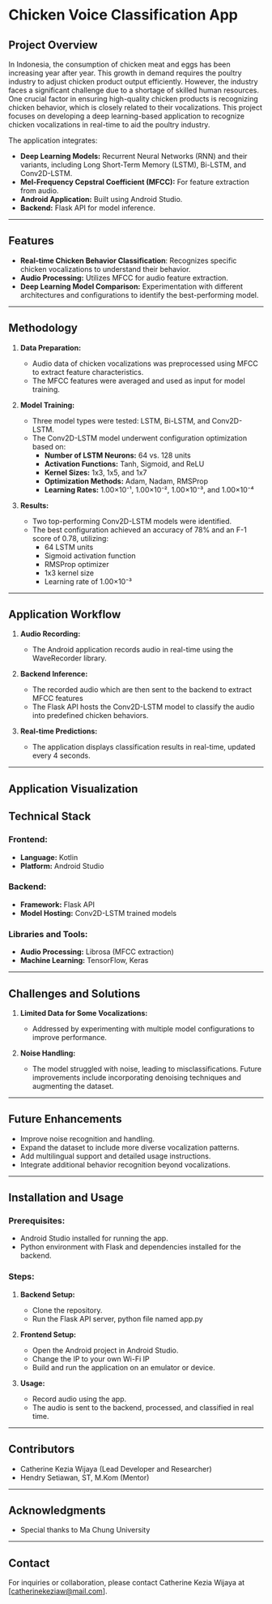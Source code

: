 # Chicken Voice Classification App

## Project Overview
In Indonesia, the consumption of chicken meat and eggs has been increasing year after year. This growth in demand requires the poultry industry to adjust chicken product output efficiently. However, the industry faces a significant challenge due to a shortage of skilled human resources. One crucial factor in ensuring high-quality chicken products is recognizing chicken behavior, which is closely related to their vocalizations. This project focuses on developing a deep learning-based application to recognize chicken vocalizations in real-time to aid the poultry industry.

The application integrates:
- **Deep Learning Models:** Recurrent Neural Networks (RNN) and their variants, including Long Short-Term Memory (LSTM), Bi-LSTM, and Conv2D-LSTM.
- **Mel-Frequency Cepstral Coefficient (MFCC):** For feature extraction from audio.
- **Android Application:** Built using Android Studio.
- **Backend:** Flask API for model inference.

---

## Features
- **Real-time Chicken Behavior Classification**: Recognizes specific chicken vocalizations to understand their behavior.
- **Audio Processing:** Utilizes MFCC for audio feature extraction.
- **Deep Learning Model Comparison:** Experimentation with different architectures and configurations to identify the best-performing model.

---

## Methodology

1. **Data Preparation:**
   - Audio data of chicken vocalizations was preprocessed using MFCC to extract feature characteristics.
   - The MFCC features were averaged and used as input for model training.

2. **Model Training:**
   - Three model types were tested: LSTM, Bi-LSTM, and Conv2D-LSTM.
   - The Conv2D-LSTM model underwent configuration optimization based on:
     - **Number of LSTM Neurons:** 64 vs. 128 units
     - **Activation Functions:** Tanh, Sigmoid, and ReLU
     - **Kernel Sizes:** 1x3, 1x5, and 1x7
     - **Optimization Methods:** Adam, Nadam, RMSProp
     - **Learning Rates:** 1.00×10⁻¹, 1.00×10⁻², 1.00×10⁻³, and 1.00×10⁻⁴

3. **Results:**
   - Two top-performing Conv2D-LSTM models were identified.
   - The best configuration achieved an accuracy of 78% and an F-1 score of 0.78, utilizing:
     - 64 LSTM units
     - Sigmoid activation function
     - RMSProp optimizer
     - 1x3 kernel size
     - Learning rate of 1.00×10⁻³

---

## Application Workflow

1. **Audio Recording:**
   - The Android application records audio in real-time using the WaveRecorder library.

2. **Backend Inference:**
   - The recorded audio which are then sent to the backend to extract MFCC features
   - The Flask API hosts the Conv2D-LSTM model to classify the audio into predefined chicken behaviors.

3. **Real-time Predictions:**
   - The application displays classification results in real-time, updated every 4 seconds.

---

## Application Visualization


## Technical Stack
### Frontend:
- **Language:** Kotlin
- **Platform:** Android Studio

### Backend:
- **Framework:** Flask API
- **Model Hosting:** Conv2D-LSTM trained models

### Libraries and Tools:
- **Audio Processing:** Librosa (MFCC extraction)
- **Machine Learning:** TensorFlow, Keras

---

## Challenges and Solutions
1. **Limited Data for Some Vocalizations:**
   - Addressed by experimenting with multiple model configurations to improve performance.

2. **Noise Handling:**
   - The model struggled with noise, leading to misclassifications. Future improvements include incorporating denoising techniques and augmenting the dataset.

---

## Future Enhancements
- Improve noise recognition and handling.
- Expand the dataset to include more diverse vocalization patterns.
- Add multilingual support and detailed usage instructions.
- Integrate additional behavior recognition beyond vocalizations.

---

## Installation and Usage
### Prerequisites:
- Android Studio installed for running the app.
- Python environment with Flask and dependencies installed for the backend.

### Steps:
1. **Backend Setup:**
   - Clone the repository.
   - Run the Flask API server, python file named app.py
     
2. **Frontend Setup:**
   - Open the Android project in Android Studio.
   - Change the IP to your own Wi-Fi IP
   - Build and run the application on an emulator or device.

3. **Usage:**
   - Record audio using the app.
   - The audio is sent to the backend, processed, and classified in real time.

---

## Contributors
- Catherine Kezia Wijaya (Lead Developer and Researcher)
- Hendry Setiawan, ST, M.Kom (Mentor)

---

## Acknowledgments
- Special thanks to Ma Chung University
---

## Contact
For inquiries or collaboration, please contact Catherine Kezia Wijaya at [catherinekeziaw@mail.com].


